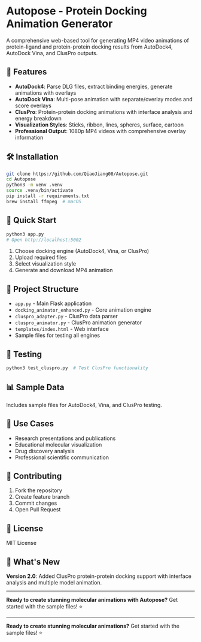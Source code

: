 # Autopose - Protein Docking Animation Generator

A comprehensive web-based tool for generating MP4 video animations of protein-ligand and protein-protein docking results from AutoDock4, AutoDock Vina, and ClusPro outputs.

## 🚀 Features

- **AutoDock4**: Parse DLG files, extract binding energies, generate animations with overlays
- **AutoDock Vina**: Multi-pose animation with separate/overlay modes and score overlays
- **ClusPro**: Protein-protein docking animations with interface analysis and energy breakdown
- **Visualization Styles**: Sticks, ribbon, lines, spheres, surface, cartoon
- **Professional Output**: 1080p MP4 videos with comprehensive overlay information

## 🛠️ Installation

```bash
git clone https://github.com/QiaoJiang08/Autopose.git
cd Autopose
python3 -m venv .venv
source .venv/bin/activate
pip install -r requirements.txt
brew install ffmpeg  # macOS
```

## 🚀 Quick Start

```bash
python3 app.py
# Open http://localhost:5002
```

1. Choose docking engine (AutoDock4, Vina, or ClusPro)
2. Upload required files
3. Select visualization style
4. Generate and download MP4 animation

## 📁 Project Structure

- `app.py` - Main Flask application
- `docking_animator_enhanced.py` - Core animation engine
- `cluspro_adapter.py` - ClusPro data parser
- `cluspro_animator.py` - ClusPro animation generator
- `templates/index.html` - Web interface
- Sample files for testing all engines

## 🧪 Testing

```bash
python3 test_cluspro.py  # Test ClusPro functionality
```

## 📊 Sample Data

Includes sample files for AutoDock4, Vina, and ClusPro testing.

## 🎯 Use Cases

- Research presentations and publications
- Educational molecular visualization
- Drug discovery analysis
- Professional scientific communication

## 🤝 Contributing

1. Fork the repository
2. Create feature branch
3. Commit changes
4. Open Pull Request

## 📝 License

MIT License

## 🎉 What's New

**Version 2.0**: Added ClusPro protein-protein docking support with interface analysis and multiple model animation.

---

**Ready to create stunning molecular animations with Autopose?** Get started with the sample files! ⭐

---

**Ready to create stunning molecular animations?** Get started with the sample files! ⭐ 